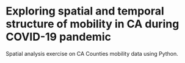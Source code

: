 # Exploring spatial and temporal structure of mobility in CA during COVID-19 pandemic
Spatial analysis exercise on CA Counties mobility data using Python. 
